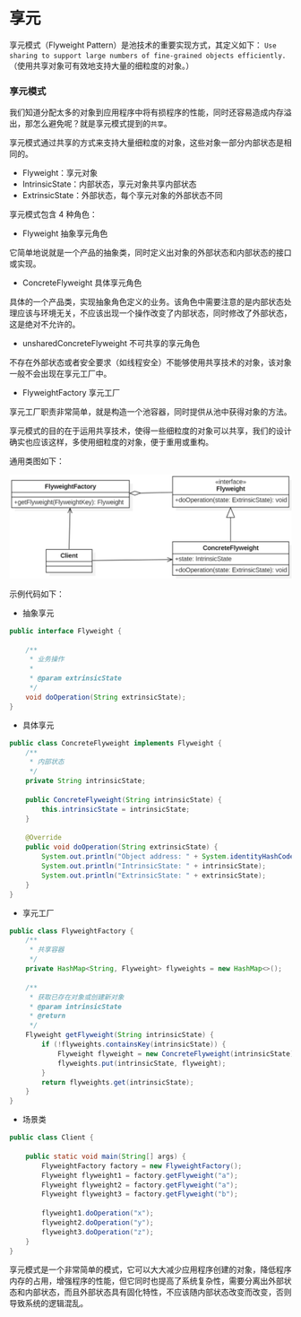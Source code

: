 # 享元

享元模式（Flyweight Pattern）是池技术的重要实现方式，其定义如下：
`Use sharing to support large numbers of fine-grained objects efficiently.`
（使用共享对象可有效地支持大量的细粒度的对象。）

### 享元模式

我们知道分配太多的对象到应用程序中将有损程序的性能，同时还容易造成内存溢出，那怎么避免呢？就是享元模式提到的`共享`。

享元模式通过共享的方式来支持大量细粒度的对象，这些对象一部分内部状态是相同的。

- Flyweight：享元对象
- IntrinsicState：内部状态，享元对象共享内部状态
- ExtrinsicState：外部状态，每个享元对象的外部状态不同

享元模式包含 4 种角色：

- Flyweight 抽象享元角色

它简单地说就是一个产品的抽象类，同时定义出对象的外部状态和内部状态的接口或实现。

- ConcreteFlyweight 具体享元角色

具体的一个产品类，实现抽象角色定义的业务。该角色中需要注意的是内部状态处理应该与环境无关，不应该出现一个操作改变了内部状态，同时修改了外部状态，这是绝对不允许的。

- unsharedConcreteFlyweight 不可共享的享元角色

不存在外部状态或者安全要求（如线程安全）不能够使用共享技术的对象，该对象一般不会出现在享元工厂中。

- FlyweightFactory 享元工厂

享元工厂职责非常简单，就是构造一个池容器，同时提供从池中获得对象的方法。

享元模式的目的在于运用共享技术，使得一些细粒度的对象可以共享，我们的设计确实也应该这样，多使用细粒度的对象，便于重用或重构。

通用类图如下：

<div align="left">
    <img src="https://github.com/lazecoding/Note/blob/main/images/pattern/享元模式通用类图.png" width="600px">
</div>

示例代码如下：

- 抽象享元

```java
public interface Flyweight {

    /**
     * 业务操作
     *
     * @param extrinsicState
     */
    void doOperation(String extrinsicState);
}
```

- 具体享元

```java
public class ConcreteFlyweight implements Flyweight {
    /**
     * 内部状态
     */
    private String intrinsicState;

    public ConcreteFlyweight(String intrinsicState) {
        this.intrinsicState = intrinsicState;
    }

    @Override
    public void doOperation(String extrinsicState) {
        System.out.println("Object address: " + System.identityHashCode(this));
        System.out.println("IntrinsicState: " + intrinsicState);
        System.out.println("ExtrinsicState: " + extrinsicState);
    }
}
```

- 享元工厂

```java
public class FlyweightFactory {
    /**
     * 共享容器
     */
    private HashMap<String, Flyweight> flyweights = new HashMap<>();

    /**
     * 获取已存在对象或创建新对象
     * @param intrinsicState
     * @return
     */
    Flyweight getFlyweight(String intrinsicState) {
        if (!flyweights.containsKey(intrinsicState)) {
            Flyweight flyweight = new ConcreteFlyweight(intrinsicState);
            flyweights.put(intrinsicState, flyweight);
        }
        return flyweights.get(intrinsicState);
    }
}
```

- 场景类

```java
public class Client {

    public static void main(String[] args) {
        FlyweightFactory factory = new FlyweightFactory();
        Flyweight flyweight1 = factory.getFlyweight("a");
        Flyweight flyweight2 = factory.getFlyweight("a");
        Flyweight flyweight3 = factory.getFlyweight("b");

        flyweight1.doOperation("x");
        flyweight2.doOperation("y");
        flyweight3.doOperation("z");
    }
}
```

享元模式是一个非常简单的模式，它可以大大减少应用程序创建的对象，降低程序内存的占用，增强程序的性能，但它同时也提高了系统复杂性，需要分离出外部状态和内部状态，而且外部状态具有固化特性，不应该随内部状态改变而改变，否则导致系统的逻辑混乱。
